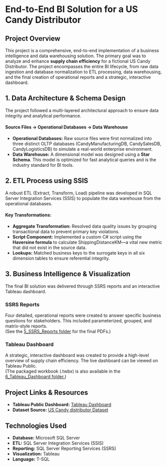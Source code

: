 # **End-to-End BI Solution for a US Candy Distributor**

## **Project Overview**

This project is a comprehensive, end-to-end implementation of a business intelligence and data warehousing solution. The primary goal was to analyze and enhance **supply chain efficiency** for a fictional US Candy Distributor. The project encompasses the entire BI lifecycle, from raw data ingestion and database normalization to ETL processing, data warehousing, and the final creation of operational reports and a strategic, interactive dashboard.

## **1\. Data Architecture & Schema Design**

The project followed a multi-layered architectural approach to ensure data integrity and analytical performance.

#### **Source Files \-\> Operational Databases \-\> Data Warehouse**

* **Operational Databases:** Raw source files were first normalized into three distinct OLTP databases (CandyManufacturingDB, CandySalesDB, CandyLogisticsDB) to simulate a real-world enterprise environment.  
* **Data Warehouse:** A dimensional model was designed using a **Star Schema**. This model is optimized for fast analytical queries and is the industry standard for BI tools.

## **2\. ETL Process using SSIS**

A robust ETL (Extract, Transform, Load) pipeline was developed in SQL Server Integration Services (SSIS) to populate the data warehouse from the operational databases.

#### **Key Transformations:**

* **Aggregate Transformation:** Resolved data quality issues by grouping transactional data to prevent primary key violations.  
* **Script Component:** Implemented a custom C\# script using the **Haversine formula** to calculate ShippingDistanceKM—a vital new metric that did not exist in the source data.  
* **Lookups:** Matched business keys to the surrogate keys in all six dimension tables to ensure referential integrity.

## **3\. Business Intelligence & Visualization**

The final BI solution was delivered through SSRS reports and an interactive Tableau dashboard.

### **SSRS Reports**

Four detailed, operational reports were created to answer specific business questions for stakeholders. This included parameterized, grouped, and matrix-style reports.  
(See the [5_SSRS_Reports folder](/5_SSRS_Reports) for the final PDFs.)

### **Tableau Dashboard**

A strategic, interactive dashboard was created to provide a high-level overview of supply chain efficiency. The live dashboard can be viewed on Tableau Public.  
(The packaged workbook (.twbx) is also available in the [6_Tableau_Dashboard folder.](/6_Tableau_Dashboard))

## **Project Links & Resources**

* **Tableau Public Dashboard:** [Tableau Dashboard](https://public.tableau.com/views/USCandyDistributor-SupplyChainEfficiencyAnalysis/Dashboard1?:language=en-US&:sid=&:redirect=auth&:display_count=n&:origin=viz_share_link)  
* **Dataset Source:** [US Candy distributor Dataset](https://mavenanalytics.io/data-playground/us-candy-distributor?order=date_added%2Cdesc&search=US+Candy+Distributor&tags=Transportation)

## **Technologies Used**

* **Database:** Microsoft SQL Server  
* **ETL:** SQL Server Integration Services (SSIS)  
* **Reporting:** SQL Server Reporting Services (SSRS)  
* **Visualization:** Tableau  
* **Language:** T-SQL
